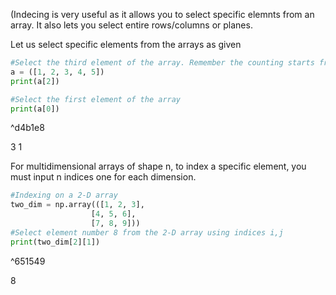 (Indecing is very useful as it allows you to select specific elemnts from an array. It also lets you select entire rows/columns or planes.

Let us select specific elements from the arrays as given
```Python
#Select the third element of the array. Remember the counting starts from 0.
a = ([1, 2, 3, 4, 5])
print(a[2])

#Select the first element of the array
print(a[0])
```

^d4b1e8

3
1

For multidimensional arrays of shape n, to index a specific element, you must input n indices one for each dimension.

```Python
#Indexing on a 2-D array
two_dim = np.array(([1, 2, 3],
				  [4, 5, 6],
				  [7, 8, 9]))
#Select element number 8 from the 2-D array using indices i,j
print(two_dim[2][1])
```

^651549

8


